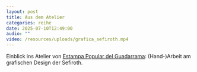 ```yaml
---
layout: post
title: Aus dem Atelier
categories: reihe
date: 2025-07-10T12:49:00
audio: ""
video: /resources/uploads/grafica_sefiroth.mp4
---
```

Einblick ins Atelier von [Estampa Popular del Guadarrama](https://www.instagram.com/estam.popular.guadarrama/): (Hand-)Arbeit am grafischen Design der Sefiroth.
